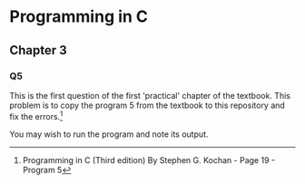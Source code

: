 # Programming in C
## Chapter 3

### Q5

This is the first question of the first 'practical' chapter of the textbook. This problem is to copy the program 5 from the textbook to this repository and fix the errors.[^1]

You may wish to run the program and note its output.

[^1]: Programming in C (Third edition) By Stephen G. Kochan - Page 19 - Program 5